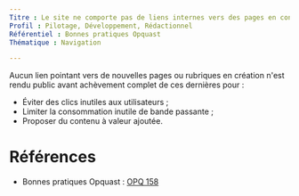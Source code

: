```yaml
---
Titre : Le site ne comporte pas de liens internes vers des pages en construction.
Profil : Pilotage, Développement, Rédactionnel
Référentiel : Bonnes pratiques Opquast
Thématique : Navigation

---
```

Aucun lien pointant vers de nouvelles pages ou rubriques en création n'est rendu public avant achèvement complet de ces dernières pour :
* Éviter des clics inutiles aux utilisateurs ;
* Limiter la consommation inutile de bande passante ;
* Proposer du contenu à valeur ajoutée.


# Références

* Bonnes pratiques Opquast : [OPQ 158](https://checklists.opquast.com/fr/qualiteweb/le-site-ne-comporte-pas-de-liens-internes-vers-des-pages-en-construction)
